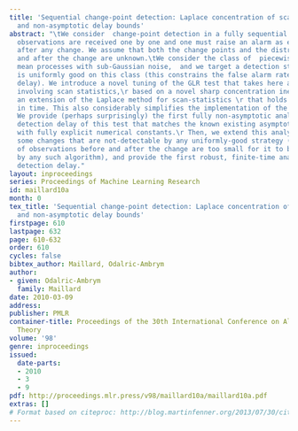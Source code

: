 ```yaml
---
title: 'Sequential change-point detection: Laplace concentration of scan statistics
  and non-asymptotic delay bounds'
abstract: "\tWe consider  change-point detection in a fully sequential setup, when
  observations are received one by one and one must raise an alarm as early as possible
  after any change. We assume that both the change points and the distributions before
  and after the change are unknown.\tWe consider the class of  piecewise-constant
  mean processes with sub-Gaussian noise,  and we target a detection strategy that
  is uniformly good on this class (this constrains the false alarm rate and detection
  delay). We introduce a novel tuning of the GLR test that takes here a simple form
  involving scan statistics,\r based on a novel sharp concentration inequality using
  an extension of the Laplace method for scan-statistics \r that holds doubly-uniformly
  in time. This also considerably simplifies the implementation of the test and analysis.\r
  We provide (perhaps surprisingly) the first fully non-asymptotic analysis of the
  detection delay of this test that matches the known existing asymptotic orders,
  with fully explicit numerical constants.\r Then, we extend this analysis to allow
  some changes that are not-detectable by any uniformly-good strategy (the number
  of observations before and after the change are too small for it to be detected
  by any such algorithm), and provide the first robust, finite-time analysis of the
  detection delay."
layout: inproceedings
series: Proceedings of Machine Learning Research
id: maillard10a
month: 0
tex_title: 'Sequential change-point detection: Laplace concentration of scan statistics
  and non-asymptotic delay bounds'
firstpage: 610
lastpage: 632
page: 610-632
order: 610
cycles: false
bibtex_author: Maillard, Odalric-Ambrym
author:
- given: Odalric-Ambrym
  family: Maillard
date: 2010-03-09
address: 
publisher: PMLR
container-title: Proceedings of the 30th International Conference on Algorithmic Learning
  Theory
volume: '98'
genre: inproceedings
issued:
  date-parts:
  - 2010
  - 3
  - 9
pdf: http://proceedings.mlr.press/v98/maillard10a/maillard10a.pdf
extras: []
# Format based on citeproc: http://blog.martinfenner.org/2013/07/30/citeproc-yaml-for-bibliographies/
---
```

